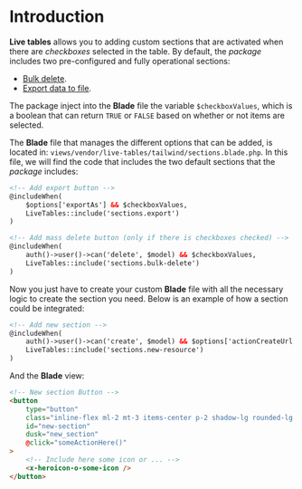 # Introduction

**Live tables** allows you to adding custom sections that are activated when there are *checkboxes* selected in the table. By default, the *package* includes two pre-configured and fully operational sections:

- [Bulk delete](en/sections/bulk-delete.md).
- [Export data to file](en/sections/export.md).

The package inject into the **Blade** file the variable `$checkboxValues`, which is a boolean that can return `TRUE` or `FALSE` based on whether or not items are selected.

The **Blade** file that manages the different options that can be added, is located in: `views/vendor/live-tables/tailwind/sections.blade.php`.
In this file, we will find the code that includes the two default sections that the *package* includes:

```html 
<!-- Add export button -->
@includeWhen(
    $options['exportAs'] && $checkboxValues,
    LiveTables::include('sections.export')
)

<!-- Add mass delete button (only if there is checkboxes checked) -->
@includeWhen(
    auth()->user()->can('delete', $model) && $checkboxValues,
    LiveTables::include('sections.bulk-delete')
)
```

Now you just have to create your custom **Blade** file with all the necessary logic to create the section you need. Below is an example of how a section could be integrated:

```html 
<!-- Add new section -->
@includeWhen(
    auth()->user()->can('create', $model) && $options['actionCreateUrl'],
    LiveTables::include('sections.new-resource')
)
```

And the **Blade** view:

```html 
<!-- New section Button -->
<button
    type="button"
    class="inline-flex ml-2 mt-3 items-center p-2 shadow-lg rounded-lg text-red-400 hover:text-white bg-white hover:bg-red-400 focus:outline-none"
    id="new-section"
    dusk="new_section"
    @click="someActionHere()"
>
    <!-- Include here some icon or ... -->
    <x-heroicon-o-some-icon />
</button>
```
